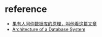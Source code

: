 # reference

- [果有人问你数据库的原理，叫他看这篇文章](http://blog.jobbole.com/100349/)
- [Architecture of a Database System](http://db.cs.berkeley.edu/papers/fntdb07-architecture.pdf)
